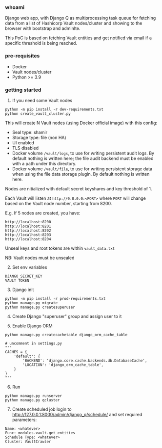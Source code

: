 ### whoami
Django web app, with Django Q as multiprocessing task queue for fetching data from a list of Hashicorp Vault nodes/cluster and showing to the browser with bootstrap and adminlte.

This PoC is based on fetching Vault entities and get notified via email if a specific
threshold is being reached.

### pre-requisites
- Docker
- Vault nodes/cluster
- Python >= 3.9

### getting started
1. If you need some Vault nodes
```
python -m pip install -r dev-requirements.txt
python create_vault_cluster.py
```
This will create N Vault nodes (using Docker official image) with this config:
- Seal type: shamir
- Storage type: file (non HA)
- UI enabled
- TLS disabled
- Docker volume ```/vault/logs```, to use for writing persistent audit logs. By default nothing is written here; the file audit backend must be enabled with a path under this directory.
- Docker volume ```/vault/file```, to use for writing persistent storage data when using the file data storage plugin. By default nothing is written here.

Nodes are nitialized with default secret keyshares and key threshold of 1.

Each Vault will listen at ```http://0.0.0.0:<PORT>```
where ```PORT``` will change based on the Vault node number, starting from 8200.

E.g. If 5 nodes are created, you have:
```
http://localhost:8200
http://localhost:8201
http://localhost:8202
http://localhost:8203
http://localhost:8204
```
Unseal keys and root tokens are within ```vault_data.txt```

NB: Vault nodes must be unsealed

2. Set env variables
```
DJANGO_SECRET_KEY
VAULT TOKEN
```
3. Django init
```
python -m pip install -r prod-requirements.txt
python manage.py migrate
python manage.py createsuperuser
```
4. Create Django "superuser" group and assign user to it

5. Enable Django ORM
```
python manage.py createcachetable django_orm_cache_table

# uncomment in settings.py
"""
CACHES = {
    'default': {
        'BACKEND': 'django.core.cache.backends.db.DatabaseCache',
        'LOCATION': 'django_orm_cache_table',
    }
}
"""
```

6. Run
```
python manage.py runserver
python manage.py qcluster
```

7. Create scheduled job
login to http://127.0.0.1:8000/admin/django_q/schedule/
and set required parameters:
```
Name: <whatever>
Func: modules.vault.get_entities
Schedule Type: <whatever>
Cluster: VaultCrawler

```
